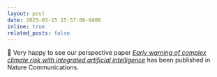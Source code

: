 ```yaml
---
layout: post
date: 2025-03-15 15:57:00-0400
inline: true
related_posts: false
---
```


:bridge_at_night: Very happy to see our perspective paper [*Early warning of complex climate risk with integrated artificial intelligence*](https://www.nature.com/articles/s41467-025-57640-w) has been published in Nature Communications.
